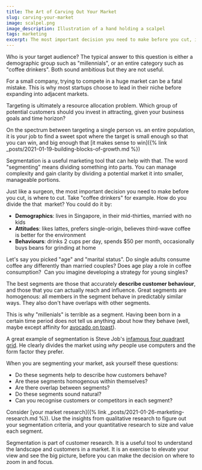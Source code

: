 ```yaml
---
title: The Art of Carving Out Your Market
slug: carving-your-market
image: scalpel.png
image_description: Illustration of a hand holding a scalpel
tags: marketing
excerpt: The most important decision you need to make before you cut, is where to cut.
---
```


Who is your target audience? The typical answer to this question is either a demographic group such as "millennials", or an entire category such as "coffee drinkers". Both sound ambitious but they are not useful.

For a small company, trying to compete in a huge market can be a fatal mistake. This is why most startups choose to lead in their niche before expanding into adjacent markets.

Targeting is ultimately a resource allocation problem. Which group of potential customers should you invest in attracting, given your business goals and time horizon?

On the spectrum between targeting a single person vs. an entire population, it is your job to find a sweet spot where the target is small enough so that you can win, and big enough that [it makes sense to win]({% link _posts/2021-01-19-building-blocks-of-growth.md %})

Segmentation is a useful marketing tool that can help with that. The word "segmenting" means dividing something into parts. You can manage complexity and gain clarity by dividing a potential market it into smaller, manageable portions.

Just like a surgeon, the most important decision you need to make before you cut, is where to cut. Take "coffee drinkers" for example. How do you divide the that  market? You could do it by:

- **Demographics**: lives in Singapore, in their mid-thirties, married with no kids
- **Attitudes**: likes lattes, prefers single-origin, believes third-wave coffee is better for the environment
- **Behaviours**: drinks 2 cups per day, spends $50 per month, occasionally buys beans for grinding at home

Let's say you picked "age" and "marital status". Do single adults consume coffee any differently than married couples? Does age play a role in coffee consumption?  Can you imagine developing a strategy for young singles?

The best segments are those that accurately **describe customer behaviour**, and those that you can actually reach and influence. Great segments are homogenous: all members in the segment behave in predictably similar ways. They also don't have overlaps with other segments.

This is why "millenials" is terrible as a segment. Having been born in a certain time period does not tell us anything about how they behave (well, maybe except affinity for [avocado on toast](https://twitter.com/60Mins/status/864065346516377600)).

A great example of segmentation is Steve Job's [infamous four quadrant grid](https://www.casestudyinc.com/apples-four-quadrant-product-grid/). He clearly divides the market using _why_ people use computers and the form factor they prefer.

When you are segmenting your market, ask yourself these questions:

- Do these segments help to describe how customers behave?
- Are these segments homogenous within themselves?
- Are there overlap between segments?
- Do these segments sound natural?
- Can you recognise customers or competitors in each segment?

Consider [your market research]({% link _posts/2021-01-26-marketing-research.md %}). Use the insights from qualitative research to figure out your segmentation criteria, and your quantitative research to size and value each segment.

Segmentation is part of customer research. It is a useful tool to understand the landscape and customers in a market. It is an exercise to elevate your view and see the big picture, before you can make the decision on where to zoom in and focus.